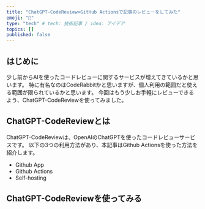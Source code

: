 ```yaml
---
title: "ChatGPT-CodeReview×GitHub Actionsで記事のレビューをしてみた"
emoji: "🌟"
type: "tech" # tech: 技術記事 / idea: アイデア
topics: []
published: false
---
```


## はじめに
少し前からAIを使ったコードレビューに関するサービスが増えてきているかと思います。
特に有名なのはCodeRabbitかと思いますが、個人利用の範囲だと使える範囲が限られているかと思います。
今回はもう少しお手軽にレビューできるよう、ChatGPT-CodeReviewを使ってみました。

## ChatGPT-CodeReviewとは
ChatGPT-CodeReviewは、OpenAIのChatGPTを使ったコードレビューサービスです。
以下の3つの利用方法があり、本記事はGithub Actionsを使った方法を紹介します。
- Github App
- Github Actions
- Self-hosting


## ChatGPT-CodeReviewを使ってみる